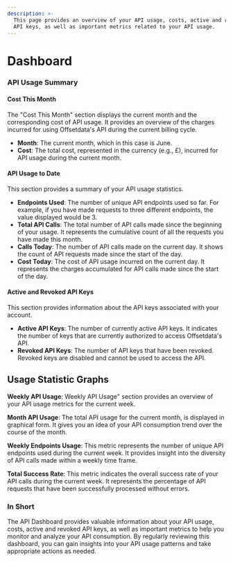 ```yaml
---
description: >-
  This page provides an overview of your API usage, costs, active and revoked
  API keys, as well as important metrics related to your API usage.
---
```


# Dashboard

### API Usage Summary

#### Cost This Month

The "Cost This Month" section displays the current month and the corresponding cost of API usage. It provides an overview of the charges incurred for using Offsetdata's API during the current billing cycle.

* **Month**: The current month, which in this case is June.
* **Cost**: The total cost, represented in the currency (e.g., £), incurred for API usage during the current month.

#### API Usage to Date

This section provides a summary of your API usage statistics.

* **Endpoints Used**: The number of unique API endpoints used so far. For example, if you have made requests to three different endpoints, the value displayed would be 3.
* **Total API Calls**: The total number of API calls made since the beginning of your usage. It represents the cumulative count of all the requests you have made this month.
* **Calls Today**: The number of API calls made on the current day. It shows the count of API requests made since the start of the day.
* **Cost Today**: The cost of API usage incurred on the current day. It represents the charges accumulated for API calls made since the start of the day.

#### Active and Revoked API Keys

This section provides information about the API keys associated with your account.

* **Active API Keys**: The number of currently active API keys. It indicates the number of keys that are currently authorized to access Offsetdata's API.
* **Revoked API Keys**: The number of API keys that have been revoked. Revoked keys are disabled and cannot be used to access the API.

## Usage Statistic Graphs

**Weekly API Usage**: Weekly API Usage" section provides an overview of your API usage metrics for the current week.

**Month API Usage**: The total API usage for the current month, is displayed in graphical form. It gives you an idea of your API consumption trend over the course of the month.

**Weekly Endpoints Usage**: This metric represents the number of unique API endpoints used during the current week. It provides insight into the diversity of API calls made within a weekly time frame.

**Total Success Rate**: This metric indicates the overall success rate of your API calls during the current week. It represents the percentage of API requests that have been successfully processed without errors.

### In Short

The API Dashboard provides valuable information about your API usage, costs, active and revoked API keys, as well as important metrics to help you monitor and analyze your API consumption. By regularly reviewing this dashboard, you can gain insights into your API usage patterns and take appropriate actions as needed.
